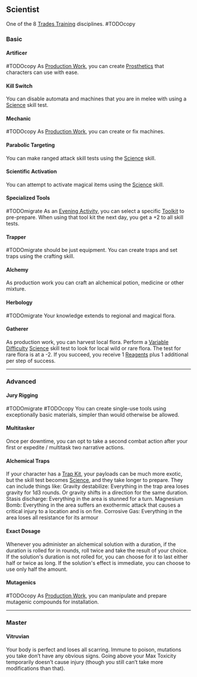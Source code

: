 ## Scientist
One of the 8 [Trades Training](Trades-Training) disciplines.
#TODOcopy 

### Basic
#### Artificer
#TODOcopy 
As [Production Work](Telling-The-Story#Production%20Work), you can create [Prosthetics](Character-Development#Prosthetics) that characters can use with ease.


#### Kill Switch
You can disable automata and machines that you are in melee with using a [Science](Skills#Science) skill test.

#### Mechanic
#TODOcopy 
As [Production Work](Telling-The-Story#Production%20Work), you can create or fix machines.

#### Parabolic Targeting
You can make ranged attack skill tests using the [Science](Skills#Science) skill.

#### Scientific Activation
You can attempt to activate magical items using the [Science](Skills#Science) skill.

#### Specialized Tools
#TODOmigrate 
As an [Evening Activity](Telling-The-Story#Evening%20Activities), you can select a specific [Toolkit](Gear#Toolkits) to pre-prepare. When using that tool kit the next day, you get a +2 to all skill tests.

#### Trapper
#TODOmigrate should be just equipment.
You can create traps and set traps using the crafting skill.

#### Alchemy
As production work you can craft an alchemical potion, medicine or other mixture.

#### Herbology
#TODOmigrate 
Your knowledge extends to regional and magical flora.

#### Gatherer
As production work, you can harvest local flora. Perform a [Variable Difficulty](Skills#Variable%20Difficulty) [Science](Skills#Science) skill test to look for local wild or rare flora. The test for rare flora is at a -2. If you succeed, you receive 1 [Reagents](Resources#Reagents) plus 1 additional per step of success.

---
### Advanced

#### Jury Rigging
#TODOmigrate 
#TODOcopy 
You can create single-use tools using exceptionally basic materials, simpler than would otherwise be allowed.

#### Multitasker
Once per downtime, you can opt to take a second combat action after your first or expedite / multitask two narrative actions.

#### Alchemical Traps
If your character has a [Trap Kit](Example-Gear#Trap%20Kit), your payloads can be much more exotic, but the skill test becomes [Science](Skills#Science), and they take longer to prepare. They can include things like:
Gravity destabilize: Everything in the trap area loses gravity for 1d3 rounds. Or gravity shifts in a direction for the same duration.
Stasis discharge: Everything in the area is stunned for a turn.
Magnesium Bomb: Everything in the area suffers an exothermic attack that causes a critical injury to a location and is on fire.
Corrosive Gas: Everything in the area loses all resistance for its armour

#### Exact Dosage
Whenever you administer an alchemical solution with a duration, if the duration is rolled for in rounds, roll twice and take the result of your choice. If the solution's duration is not rolled for, you can choose for it to last either half or twice as long. If the solution's effect is immediate, you can choose to use only half the amount.

#### Mutagenics
#TODOcopy
As [Production Work](Telling-The-Story#Production%20Work), you can manipulate and prepare mutagenic compounds for installation.

---
### Master

#### Vitruvian
Your body is perfect and loses all scarring. Immune to poison, mutations you take don’t have any obvious signs. Going above your Max Toxicity temporarily doesn’t cause injury (though you still can’t take more modifications than that).


